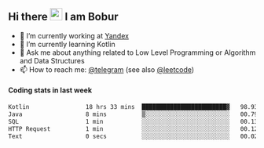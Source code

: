 ## Hi there <img src="https://media.giphy.com/media/hvRJCLFzcasrR4ia7z/giphy.gif" width="25px" height="25px"> I am Bobur

- 💼 I’m currently working at [Yandex](https://yandex.ru/)
- 🌱 I’m currently learning Kotlin
- 💬 Ask me about anything related to Low Level Programming or Algorithm and Data Structures
- 📫 How to reach me: [@telegram](https://t.me/octoant) (see also [@leetcode](https://leetcode.com/octoant/))    

#### Coding stats in last week

<!--START_SECTION:waka-->

```txt
Kotlin                18 hrs 33 mins  ████████████████████████▓   98.93 %
Java                  8 mins          ▒░░░░░░░░░░░░░░░░░░░░░░░░   00.79 %
SQL                   1 min           ░░░░░░░░░░░░░░░░░░░░░░░░░   00.13 %
HTTP Request          1 min           ░░░░░░░░░░░░░░░░░░░░░░░░░   00.12 %
Text                  0 secs          ░░░░░░░░░░░░░░░░░░░░░░░░░   00.02 %
```

<!--END_SECTION:waka-->

